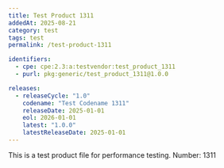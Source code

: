 ```yaml
---
title: Test Product 1311
addedAt: 2025-08-21
category: test
tags: test
permalink: /test-product-1311

identifiers:
  - cpe: cpe:2.3:a:testvendor:test_product_1311
  - purl: pkg:generic/test_product_1311@1.0.0

releases:
  - releaseCycle: "1.0"
    codename: "Test Codename 1311"
    releaseDate: 2025-01-01
    eol: 2026-01-01
    latest: "1.0.0"
    latestReleaseDate: 2025-01-01
---
```


This is a test product file for performance testing. Number: 1311
